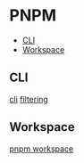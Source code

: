 # PNPM

<!-- START doctoc generated TOC please keep comment here to allow auto update -->
<!-- DON'T EDIT THIS SECTION, INSTEAD RE-RUN doctoc TO UPDATE -->

- [CLI](#cli)
- [Workspace](#workspace)

<!-- END doctoc generated TOC please keep comment here to allow auto update -->

## CLI

[cli](https://pnpm.io/pnpm-cli)
[filtering](https://pnpm.io/filtering)

## Workspace

[pnpm workspace](https://pnpm.io/workspaces)
